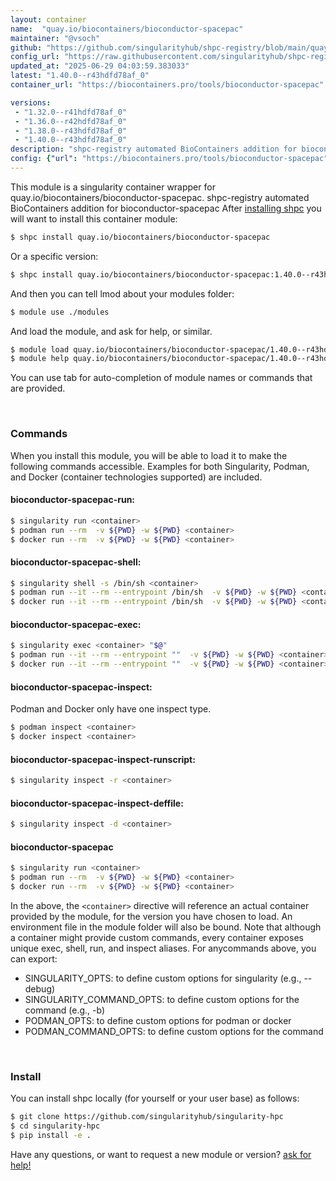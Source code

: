 ```yaml
---
layout: container
name:  "quay.io/biocontainers/bioconductor-spacepac"
maintainer: "@vsoch"
github: "https://github.com/singularityhub/shpc-registry/blob/main/quay.io/biocontainers/bioconductor-spacepac/container.yaml"
config_url: "https://raw.githubusercontent.com/singularityhub/shpc-registry/main/quay.io/biocontainers/bioconductor-spacepac/container.yaml"
updated_at: "2025-06-29 04:03:59.383033"
latest: "1.40.0--r43hdfd78af_0"
container_url: "https://biocontainers.pro/tools/bioconductor-spacepac"

versions:
 - "1.32.0--r41hdfd78af_0"
 - "1.36.0--r42hdfd78af_0"
 - "1.38.0--r43hdfd78af_0"
 - "1.40.0--r43hdfd78af_0"
description: "shpc-registry automated BioContainers addition for bioconductor-spacepac"
config: {"url": "https://biocontainers.pro/tools/bioconductor-spacepac", "maintainer": "@vsoch", "description": "shpc-registry automated BioContainers addition for bioconductor-spacepac", "latest": {"1.40.0--r43hdfd78af_0": "sha256:0c2858ffd481a8f98eb5ce883cf707549b7607c6a13d7988859dbb29baae89ea"}, "tags": {"1.32.0--r41hdfd78af_0": "sha256:78fec7f5e3c6f18f2dc6c8a30e253e50e0b1c798e04f8aab79022098f4679d7e", "1.36.0--r42hdfd78af_0": "sha256:27d8896b967474b93be0260ef50028d468a9b6fb6df1e9b932dfc93b8537cc72", "1.38.0--r43hdfd78af_0": "sha256:3ac6b2a1d5ae4b9006acd62f70c45fccb36fef2c065f5085aae2ccc147a1b563", "1.40.0--r43hdfd78af_0": "sha256:0c2858ffd481a8f98eb5ce883cf707549b7607c6a13d7988859dbb29baae89ea"}, "docker": "quay.io/biocontainers/bioconductor-spacepac"}
---
```


This module is a singularity container wrapper for quay.io/biocontainers/bioconductor-spacepac.
shpc-registry automated BioContainers addition for bioconductor-spacepac
After [installing shpc](#install) you will want to install this container module:


```bash
$ shpc install quay.io/biocontainers/bioconductor-spacepac
```

Or a specific version:

```bash
$ shpc install quay.io/biocontainers/bioconductor-spacepac:1.40.0--r43hdfd78af_0
```

And then you can tell lmod about your modules folder:

```bash
$ module use ./modules
```

And load the module, and ask for help, or similar.

```bash
$ module load quay.io/biocontainers/bioconductor-spacepac/1.40.0--r43hdfd78af_0
$ module help quay.io/biocontainers/bioconductor-spacepac/1.40.0--r43hdfd78af_0
```

You can use tab for auto-completion of module names or commands that are provided.

<br>

### Commands

When you install this module, you will be able to load it to make the following commands accessible.
Examples for both Singularity, Podman, and Docker (container technologies supported) are included.

#### bioconductor-spacepac-run:

```bash
$ singularity run <container>
$ podman run --rm  -v ${PWD} -w ${PWD} <container>
$ docker run --rm  -v ${PWD} -w ${PWD} <container>
```

#### bioconductor-spacepac-shell:

```bash
$ singularity shell -s /bin/sh <container>
$ podman run --it --rm --entrypoint /bin/sh  -v ${PWD} -w ${PWD} <container>
$ docker run --it --rm --entrypoint /bin/sh  -v ${PWD} -w ${PWD} <container>
```

#### bioconductor-spacepac-exec:

```bash
$ singularity exec <container> "$@"
$ podman run --it --rm --entrypoint ""  -v ${PWD} -w ${PWD} <container> "$@"
$ docker run --it --rm --entrypoint ""  -v ${PWD} -w ${PWD} <container> "$@"
```

#### bioconductor-spacepac-inspect:

Podman and Docker only have one inspect type.

```bash
$ podman inspect <container>
$ docker inspect <container>
```

#### bioconductor-spacepac-inspect-runscript:

```bash
$ singularity inspect -r <container>
```

#### bioconductor-spacepac-inspect-deffile:

```bash
$ singularity inspect -d <container>
```



#### bioconductor-spacepac

```bash
$ singularity run <container>
$ podman run --rm  -v ${PWD} -w ${PWD} <container>
$ docker run --rm  -v ${PWD} -w ${PWD} <container>
```


In the above, the `<container>` directive will reference an actual container provided
by the module, for the version you have chosen to load. An environment file in the
module folder will also be bound. Note that although a container
might provide custom commands, every container exposes unique exec, shell, run, and
inspect aliases. For anycommands above, you can export:

 - SINGULARITY_OPTS: to define custom options for singularity (e.g., --debug)
 - SINGULARITY_COMMAND_OPTS: to define custom options for the command (e.g., -b)
 - PODMAN_OPTS: to define custom options for podman or docker
 - PODMAN_COMMAND_OPTS: to define custom options for the command

<br>

### Install

You can install shpc locally (for yourself or your user base) as follows:

```bash
$ git clone https://github.com/singularityhub/singularity-hpc
$ cd singularity-hpc
$ pip install -e .
```

Have any questions, or want to request a new module or version? [ask for help!](https://github.com/singularityhub/singularity-hpc/issues)